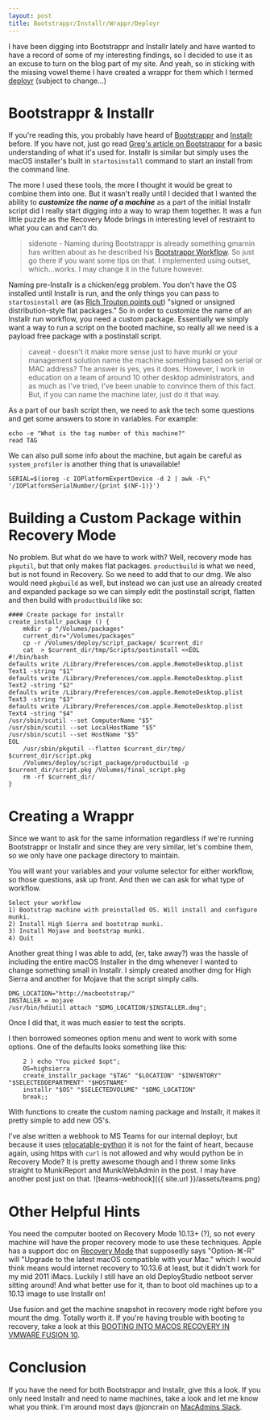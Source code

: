 ```yaml
---
layout: post
title: Bootstrappr/Installr/Wrappr/Deployr
---
```


I have been digging into Bootstrappr and Installr lately and have wanted to have a record of some of my interesting findings, so I decided to use it as an excuse to turn on the blog part of my site. And yeah, so in sticking with the missing vowel theme I have created a wrappr for them which I termed [deployr](https://github.com/joncrain/deployr) (subject to change...)

# Bootstrappr & Installr
If you're reading this, you probably have heard of [Bootstrappr](https://github.com/munki/bootstrappr) and [Installr](https://github.com/munki/installr) before. If you have not, just go read [Greg's article on Bootstrappr](https://managingosx.wordpress.com/2018/01/17/bootstrappr/) for a basic understanding of what it's used for. Installr is similar but simply uses the macOS installer's built in `startosinstall` command to start an install from the command line. 

The more I used these tools, the more I thought it would be great to combine them into one. But it wasn't really until I decided that I wanted the ability to _**customize the name of a machine**_ as a part of the initial Installr script did I really start digging into a way to wrap them together. It was a fun little puzzle as the Recovery Mode brings in interesting level of restraint to what you can and can't do.

> sidenote - Naming during Bootstrappr is already something gmarnin has written about as he described his [Bootstrappr Workflow](https://gmarnin.com/my-bootstrappr-workflow/). So just go there if you want some tips on that. I implemented using outset, which...works. I may change it in the future however.

Naming pre-Installr is a chicken/egg problem. You don't have the OS installed until Installr is run, and the only things you can pass to `startosinstall` are (as [Rich Trouton points out](https://derflounder.wordpress.com/2017/09/26/using-the-macos-high-sierra-os-installers-startosinstall-tool-to-install-additional-packages-as-post-upgrade-tasks/)) "signed or unsigned distribution-style flat packages." So in order to customize the name of an Installr run workflow, you need a custom package. Essentially we simply want a way to run a script on the booted machine, so really all we need is a payload free package with a postinstall script.

> caveat - doesn't it make more sense just to have munki or your management solution name the machine something based on serial or MAC address? The answer is yes, yes it does. However, I work in education on a team of around 10 other desktop administrators, and as much as I've tried, I've been unable to convince them of this fact. But, if you can name the machine later, just do it that way.

As a part of our bash script then, we need to ask the tech some questions and get some answers to store in variables. For example:
```
echo -e "What is the tag number of this machine?"
read TAG
```
We can also pull some info about the machine, but again be careful as `system_profiler` is another thing that is unavailable!
```
SERIAL=$(ioreg -c IOPlatformExpertDevice -d 2 | awk -F\" '/IOPlatformSerialNumber/{print $(NF-1)}')
```
# Building a Custom Package within Recovery Mode
No problem. But what do we have to work with? Well, recovery mode has `pkgutil`, but that only makes flat packages. `productbuild` is what we need, but is not found in Recovery. So we need to add that to our dmg. We also would need `pkgbuild` as well, but instead we can just use an already created and expanded package so we can simply edit the postinstall script, flatten and then build with `productbuild` like so:

```
#### Create package for installr
create_installr_package () {
	mkdir -p "/Volumes/packages"
	current_dir="/Volumes/packages"
	cp -r /Volumes/deploy/script_package/ $current_dir
	cat  > $current_dir/tmp/Scripts/postinstall <<EOL
#!/bin/bash
defaults write /Library/Preferences/com.apple.RemoteDesktop.plist Text1 -string "$1"
defaults write /Library/Preferences/com.apple.RemoteDesktop.plist Text2 -string "$2"
defaults write /Library/Preferences/com.apple.RemoteDesktop.plist Text3 -string "$3"
defaults write /Library/Preferences/com.apple.RemoteDesktop.plist Text4 -string "$4"
/usr/sbin/scutil --set ComputerName "$5"
/usr/sbin/scutil --set LocalHostName "$5"
/usr/sbin/scutil --set HostName "$5"
EOL
	/usr/sbin/pkgutil --flatten $current_dir/tmp/ $current_dir/script.pkg
	/Volumes/deploy/script_package/productbuild -p $current_dir/script.pkg /Volumes/final_script.pkg
	rm -rf $current_dir/
}
```

# Creating a Wrappr

Since we want to ask for the same information regardless if we're running Bootstrappr or Installr and since they are very similar, let's combine them, so we only have one package directory to maintain.

You will want your variables and your volume selector for either workflow, so those questions, ask up front. And then we can ask for what type of workflow. 
```
Select your workflow
1) Bootstrap machine with preinstalled OS. Will install and configure munki.
2) Install High Sierra and bootstrap munki.
3) Install Mojave and bootstrap munki.
4) Quit
```


Another great thing I was able to add, (er, take away?) was the hassle of including the entire macOS Installer in the dmg whenever I wanted to change something small in Installr. I simply created another dmg for High Sierra and another for Mojave that the script simply calls.
```
DMG_LOCATION="http://macbootstrap/"
INSTALLER = mojave
/usr/bin/hdiutil attach "$DMG_LOCATION/$INSTALLER.dmg";
```
Once I did that, it was much easier to test the scripts.

I then borrowed someones option menu and went to work with some options. One of the defaults looks something like this:
```
    2 ) echo "You picked $opt";
	OS=highsierra
	create_installr_package "$TAG" "$LOCATION" "$INVENTORY" "$SELECTEDDEPARTMENT" "$HOSTNAME"
	installr "$OS" "$SELECTEDVOLUME" "$DMG_LOCATION"
	break;;
```
With functions to create the custom naming package and Installr, it makes it pretty simple to add new OS's.

I've alse written a webhook to MS Teams for our internal deployr, but because it uses [relocatable-python](https://github.com/gregneagle/relocatable-python) it is not for the faint of heart, because again, using https with `curl` is not allowed and why would python be in Recovery Mode? It is pretty awesome though and I threw some links straight to MunkiReport and MunkiWebAdmin in the post. I may have another post just on that.
![teams-webhook]({{ site.url }}/assets/teams.png)

# Other Helpful Hints
You need the computer booted on Recovery Mode 10.13+ (?), so not every machine will have the proper recovery mode to use these techniques. Apple has a support doc on [Recovery Mode](https://support.apple.com/en-us/HT204904) that supposedly says "Option-⌘-R" will "Upgrade to the latest macOS compatible with your Mac." which I would think means would internet recovery to 10.13.6 at least, but it didn't work for my mid 2011 iMacs. Luckily I still have an old DeployStudio netboot server sitting around! And what better use for it, than to boot old machines up to a 10.13 image to use Installr on!

Use fusion and get the machine snapshot in recovery mode right before you mount the dmg. Totally worth it. If you're having trouble with booting to recovery, take a look at this [BOOTING INTO MACOS RECOVERY IN VMWARE FUSION 10](https://babodee.wordpress.com/2018/10/10/booting-into-macos-recovery-in-vmware-fusion-10/).

# Conclusion
If you have the need for both Bootstrappr and Installr, give this a look. If you only need Installr and need to name machines, take a look and let me know what you think. I'm around most days @joncrain on [MacAdmins Slack](http://macadmins.org/).